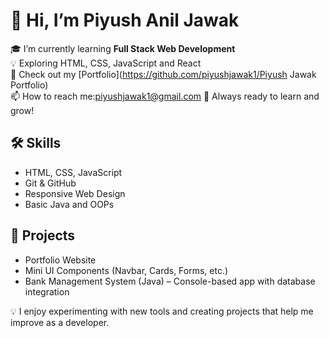 # 👋 Hi, I’m Piyush Anil Jawak

🎓 I’m currently learning **Full Stack Web Development**  
💡 Exploring HTML, CSS, JavaScript and React  
📁 Check out my [Portfolio](https://github.com/piyushjawak1/Piyush Jawak Portfolio)  
📫 How to reach me:piyushjawak1@gmail.com 
🌱 Always ready to learn and grow!

## 🛠️ Skills
- HTML, CSS, JavaScript
- Git & GitHub
- Responsive Web Design
- Basic Java and OOPs

## 🚀 Projects
- Portfolio Website
- Mini UI Components (Navbar, Cards, Forms, etc.)
- Bank Management System (Java) – Console-based app with database integration

💡 I enjoy experimenting with new tools and creating projects that help me improve as a developer.
